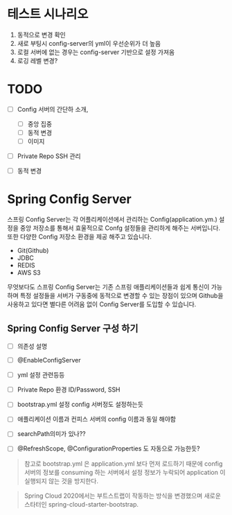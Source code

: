 

# 테스트 시나리오

1. 동적으로 변경 확인
2. 새로 부팅시 config-server의 yml이 우선순위가 더 높음
3. 로컬 서버에 없는 경우는 config-server 기반으로 설정 가져옴
4. 로깅 레벨 변경?


# TODO
* [ ] Config 서버의 간단하 소개,
  * [ ] 중앙 집중
  * [ ] 동적 변경
  * [ ] 이미지
* [ ] Private Repo SSH 관리
* [ ] 동적 변경



# Spring Config Server

스프링 Config Server는 각 어플리케이션에서 관리하는 Config(application.ym.) 설정을 중앙 저장소를 통해서 효울적으로 Confg 설정들을 관리하게 해주는 서버입니다. 또한 다양한 Config 저장소 환경을 제공 해주고 있습니다.

* Git(Github)
* JDBC
* REDIS
* AWS S3

무엇보다도 스프링 Config Server는 기존 스프링 애플리케이션들과 쉽게 통신이 가능하며 특정 설정들을 서버가 구동중에 동적으로 변경할 수 있는 장점이 있으며 Github을 사옹하고 있다면 별다른 어려움 없이 Config Server를 도입할 수 있습니다.


## Spring Config Server 구성 하기
* [ ] 의존성 설명
* [ ] @EnableConfigServer
* [ ] yml 설정 관련등등
* [ ] Private Repo 환경 ID/Password, SSH
* [ ] bootstrap.yml 설정 config 서버정도 설정하는듯
* [ ] 애플리케이션 이름과 컨피스 서버의 config 이름과 동일 해야함
* [ ] searchPath의미가 있나??
* [ ] @RefreshScope, @ConfigurationProperties 도 자동으로 가능한듯?




> 참고로 bootstrap.yml 은 application.yml 보다 먼저 로드하기 때문에 config 서버의 정보를 consuming 하는 서버에서 설정 정보가 누락되어 application 이 실행되지 않는 것을 방지한다.


> Spring Cloud 2020에서는 부트스트랩이 작동하는 방식을 변경했으며 새로운 스타터인 spring-cloud-starter-bootstrap.

